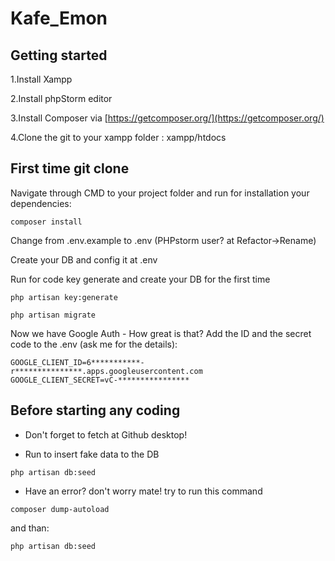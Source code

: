 # Kafe_Emon

## Getting started

1.Install Xampp

2.Install phpStorm editor

3.Install Composer via [https://getcomposer.org/](https://getcomposer.org/)

4.Clone the git to your xampp folder : xampp/htdocs

## First time git clone
Navigate through CMD to your project folder and run for installation your dependencies:
 ```
composer install
 ```
Change from .env.example to .env (PHPstorm user? at Refactor->Rename)

Create your DB and config it at .env

Run for code key generate and create your DB for the first time
 ```
php artisan key:generate
 ```
 ```
php artisan migrate
 ```
 
 Now we have Google Auth - How great is that? 
 Add the ID and the secret code to the .env (ask me for the details):
 ```angular2html
GOOGLE_CLIENT_ID=6***********-r***************.apps.googleusercontent.com
GOOGLE_CLIENT_SECRET=vC-****************
```

## Before starting any coding
- Don't forget to fetch at Github desktop!

- Run to insert fake data to the DB
```
php artisan db:seed
```

- Have an error? don't worry mate! try to run this command
```$xslt
composer dump-autoload
```
and than:
```
php artisan db:seed
```


